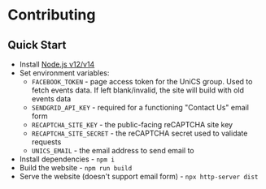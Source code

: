 # Contributing

## Quick Start

- Install [Node.js v12/v14](https://nodejs.org/)
- Set environment variables:
	- `FACEBOOK_TOKEN` - page access token for the UniCS group. Used to fetch events data. If left blank/invalid, the site will build with old events data
	- `SENDGRID_API_KEY` - required for a functioning "Contact Us" email form
	- `RECAPTCHA_SITE_KEY` - the public-facing reCAPTCHA site key
	- `RECAPTCHA_SITE_SECRET` - the reCAPTCHA secret used to validate requests
	- `UNICS_EMAIL` - the email address to send email to
- Install dependencies - `npm i`
- Build the website - `npm run build`
- Serve the website (doesn't support email form) - `npx http-server dist`
